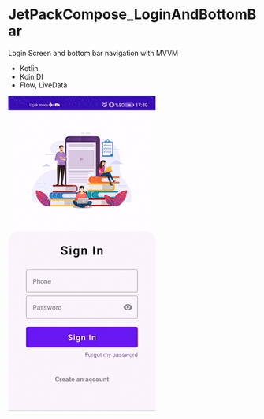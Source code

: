 # JetPackCompose_LoginAndBottomBar
Login Screen and bottom bar navigation with MVVM

- Kotlin
- Koin DI
- Flow, LiveData

![alt text](login.gif)
